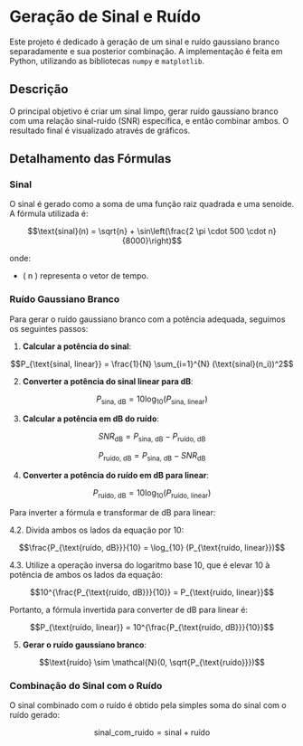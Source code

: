 # Geração de Sinal e Ruído

Este projeto é dedicado à geração de um sinal e ruído gaussiano branco separadamente e sua posterior combinação. A implementação é feita em Python, utilizando as bibliotecas `numpy` e `matplotlib`.

## Descrição

O principal objetivo é criar um sinal limpo, gerar ruído gaussiano branco com uma relação sinal-ruído (SNR) específica, e então combinar ambos. O resultado final é visualizado através de gráficos.

## Detalhamento das Fórmulas

### Sinal

O sinal é gerado como a soma de uma função raiz quadrada e uma senoide. A fórmula utilizada é:

```math
\text{sinal}(n) = \sqrt{n} + \sin\left(\frac{2 \pi \cdot 500 \cdot n}{8000}\right)
```

onde:
- \( n \) representa o vetor de tempo.

### Ruído Gaussiano Branco

Para gerar o ruído gaussiano branco com a potência adequada, seguimos os seguintes passos:

1. **Calcular a potência do sinal**:

```math
P_{\text{sinal, linear}} = \frac{1}{N} \sum_{i=1}^{N} (\text{sinal}(n_i))^2
```

2. **Converter a potência do sinal linear para dB**:

```math
P_{\text{sina, dB}} = 10\text{log}_{10} (P_{\text{sina, linear}} )
```

3. **Calcular a potência em dB do ruído**:

```math
SNR_{\text{dB}} = P_{\text{sina, dB}} - P_{\text{ruído, dB}}
```

```math
P_{\text{ruído, dB}} = P_{\text{sina, dB}} - SNR_{\text{dB}}
```
4. **Converter a potência do ruído em dB para linear**:

```math
P_{\text{ruído, dB}} = 10\log_{10} (P_{\text{ruído, linear}})
```

Para inverter a fórmula e transformar de dB para linear:

4.2. Divida ambos os lados da equação por 10:

```math
\frac{P_{\text{ruído, dB}}}{10} = \log_{10} (P_{\text{ruído, linear}})
```

4.3. Utilize a operação inversa do logaritmo base 10, que é elevar 10 à potência de ambos os lados da equação:

```math
10^{\frac{P_{\text{ruído, dB}}}{10}} = P_{\text{ruído, linear}}
```

Portanto, a fórmula invertida para converter de dB para linear é:

```math
P_{\text{ruído, linear}} = 10^{\frac{P_{\text{ruído, dB}}}{10}}
```

5. **Gerar o ruído gaussiano branco**:

```math
\text{ruído} \sim \mathcal{N}(0, \sqrt{P_{\text{ruído}}})
```

### Combinação do Sinal com o Ruído

O sinal combinado com o ruído é obtido pela simples soma do sinal com o ruído gerado:

```math
\text{sinal\_com\_ruido} = \text{sinal} + \text{ruído}
```

